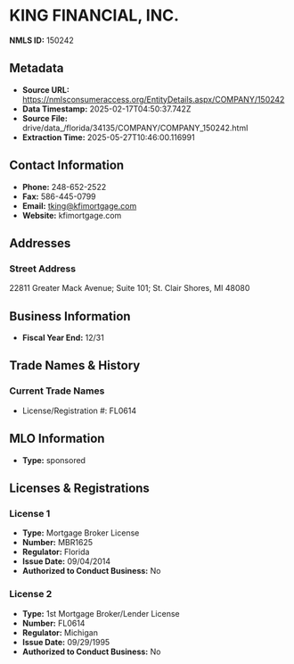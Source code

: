 # KING FINANCIAL, INC.

**NMLS ID:** 150242

## Metadata
- **Source URL:** https://nmlsconsumeraccess.org/EntityDetails.aspx/COMPANY/150242
- **Data Timestamp:** 2025-02-17T04:50:37.742Z
- **Source File:** drive/data_/florida/34135/COMPANY/COMPANY_150242.html
- **Extraction Time:** 2025-05-27T10:46:00.116991

## Contact Information
- **Phone:** 248-652-2522
- **Fax:** 586-445-0799
- **Email:** tking@kfimortgage.com
- **Website:** kfimortgage.com

## Addresses
### Street Address
22811 Greater Mack Avenue; Suite 101; St. Clair Shores, MI 48080

## Business Information
- **Fiscal Year End:** 12/31

## Trade Names & History
### Current Trade Names
- License/Registration #: FL0614

## MLO Information
- **Type:** sponsored

## Licenses & Registrations

### License 1
- **Type:** Mortgage Broker License
- **Number:** MBR1625
- **Regulator:** Florida
- **Issue Date:** 09/04/2014
- **Authorized to Conduct Business:** No

### License 2
- **Type:** 1st Mortgage Broker/Lender License
- **Number:** FL0614
- **Regulator:** Michigan
- **Issue Date:** 09/29/1995
- **Authorized to Conduct Business:** No
